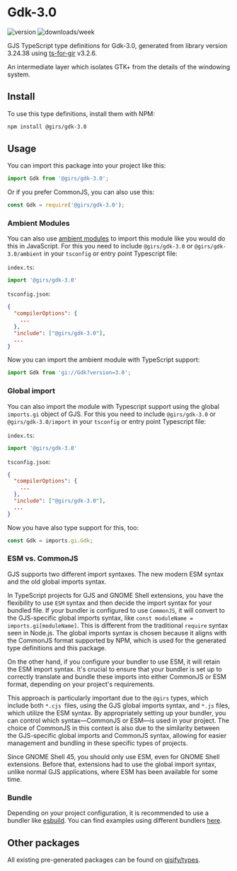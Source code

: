 
# Gdk-3.0

![version](https://img.shields.io/npm/v/@girs/gdk-3.0)
![downloads/week](https://img.shields.io/npm/dw/@girs/gdk-3.0)


GJS TypeScript type definitions for Gdk-3.0, generated from library version 3.24.38 using [ts-for-gir](https://github.com/gjsify/ts-for-gir) v3.2.6.

An intermediate layer which isolates GTK+ from the details of the windowing system.

## Install

To use this type definitions, install them with NPM:
```bash
npm install @girs/gdk-3.0
```

## Usage

You can import this package into your project like this:
```ts
import Gdk from '@girs/gdk-3.0';
```

Or if you prefer CommonJS, you can also use this:
```ts
const Gdk = require('@girs/gdk-3.0');
```

### Ambient Modules

You can also use [ambient modules](https://github.com/gjsify/ts-for-gir/tree/main/packages/cli#ambient-modules) to import this module like you would do this in JavaScript.
For this you need to include `@girs/gdk-3.0` or `@girs/gdk-3.0/ambient` in your `tsconfig` or entry point Typescript file:

`index.ts`:
```ts
import '@girs/gdk-3.0'
```

`tsconfig.json`:
```json
{
  "compilerOptions": {
    ...
  },
  "include": ["@girs/gdk-3.0"],
  ...
}
```

Now you can import the ambient module with TypeScript support: 

```ts
import Gdk from 'gi://Gdk?version=3.0';
```

### Global import

You can also import the module with Typescript support using the global `imports.gi` object of GJS.
For this you need to include `@girs/gdk-3.0` or `@girs/gdk-3.0/import` in your `tsconfig` or entry point Typescript file:

`index.ts`:
```ts
import '@girs/gdk-3.0'
```

`tsconfig.json`:
```json
{
  "compilerOptions": {
    ...
  },
  "include": ["@girs/gdk-3.0"],
  ...
}
```

Now you have also type support for this, too:

```ts
const Gdk = imports.gi.Gdk;
```


### ESM vs. CommonJS

GJS supports two different import syntaxes. The new modern ESM syntax and the old global imports syntax.

In TypeScript projects for GJS and GNOME Shell extensions, you have the flexibility to use `ESM` syntax and then decide the import syntax for your bundled file. If your bundler is configured to use `CommonJS`, it will convert to the GJS-specific global imports syntax, like `const moduleName = imports.gi[moduleName]`. This is different from the traditional `require` syntax seen in Node.js. The global imports syntax is chosen because it aligns with the CommonJS format supported by NPM, which is used for the generated type definitions and this package.

On the other hand, if you configure your bundler to use ESM, it will retain the ESM import syntax. It's crucial to ensure that your bundler is set up to correctly translate and bundle these imports into either CommonJS or ESM format, depending on your project's requirements.

This approach is particularly important due to the `@girs` types, which include both `*.cjs `files, using the GJS global imports syntax, and `*.js` files, which utilize the ESM syntax. By appropriately setting up your bundler, you can control which syntax—CommonJS or ESM—is used in your project. The choice of CommonJS in this context is also due to the similarity between the GJS-specific global imports and CommonJS syntax, allowing for easier management and bundling in these specific types of projects.

Since GNOME Shell 45, you should only use ESM, even for GNOME Shell extensions. Before that, extensions had to use the global import syntax, unlike normal GJS applications, where ESM has been available for some time.

### Bundle

Depending on your project configuration, it is recommended to use a bundler like [esbuild](https://esbuild.github.io/). You can find examples using different bundlers [here](https://github.com/gjsify/ts-for-gir/tree/main/examples).

## Other packages

All existing pre-generated packages can be found on [gjsify/types](https://github.com/gjsify/types).

